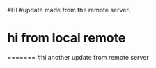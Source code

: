 #HI
#update made from the remote server.

# hi from local remote
=======
#hi another update from remote server

